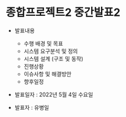 <h1>종합프로젝트2 중간발표2 </h1>

+ 발표내용
    - 수행 배경 및 목표
    - 시스템 요구분석 및 정의
    - 시스템 설계 (구조 및 동작)
    - 진행상황
    - 이슈사항 및 해결방안
    - 향후일정
      

+ 발표일자 : 2022년 5월 4일 수요일

+ 발표자 : 유병일
